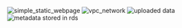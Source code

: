 ![simple_static_webpage](https://github.com/user-attachments/assets/9939d6ff-6e3d-456d-a78d-bf756071472f)
![vpc_network](https://github.com/user-attachments/assets/a0d74d2a-d7d6-4556-98c6-d795bdeb4729)
![uploaded data](https://github.com/user-attachments/assets/53a6cc87-077b-4fdf-937e-9ff421cc8c90)
![metadata stored in rds](https://github.com/user-attachments/assets/9a74e296-c356-418f-89db-285f9164d095)

